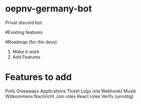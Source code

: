 # oepnv-germany-bot
Privat discord bot

#Existing features

#Roadmap (for the devs)
1. Make it work
2. Add Features

# Features to add 
Polls
Giveaways
Applications
Ticket
Logs (via Webhook)
Musik
Willkommens Nachricht
Join roles
React roles
Verify (unnötig)
